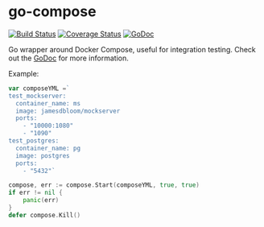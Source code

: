 # go-compose

[![Build Status](https://api.travis-ci.org/ibrt/go-compose.svg?branch=master)](https://travis-ci.org/ibrt/go-compose?branch=master)
[![Coverage Status](https://coveralls.io/repos/github/ibrt/go-compose/badge.svg?branch=master)](https://coveralls.io/github/ibrt/go-compose?branch=master)
[![GoDoc](https://godoc.org/github.com/ibrt/go-compose/compose?status.svg)](https://godoc.org/github.com/ibrt/go-compose/compose)

Go wrapper around Docker Compose, useful for integration testing.
Check out the [GoDoc](https://godoc.org/github.com/ibrt/go-compose/compose) for more information.

Example:

```go
var composeYML =`
test_mockserver:
  container_name: ms
  image: jamesdbloom/mockserver
  ports:
    - "10000:1080"
    - "1090"
test_postgres:
  container_name: pg
  image: postgres
  ports:
    - "5432"`

compose, err := compose.Start(composeYML, true, true)
if err != nil {
	panic(err)
}
defer compose.Kill()
```

